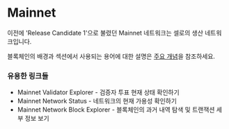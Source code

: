 # Mainnet

이전에 'Release Candidate 1'으로 불렸던 Mainnet 네트워크는 셀로의 생산 네트워크입니다.

블록체인의 배경과 섹션에서 사용되는 용어에 대한 설명은 [주요 개념](../undefined.md)을 참조하세요.



### 유용한 링크들

* Mainnet Validator Explorer - 검증자 투표 현재 상태 확인하기
* Mainnet Network Status - 네트워크의 현재 가용성 확인하기
* Mainnet Network Block Explorer - 블록체인의 과거 내역 탐색 및 트랜잭션 세부 정보 보기










